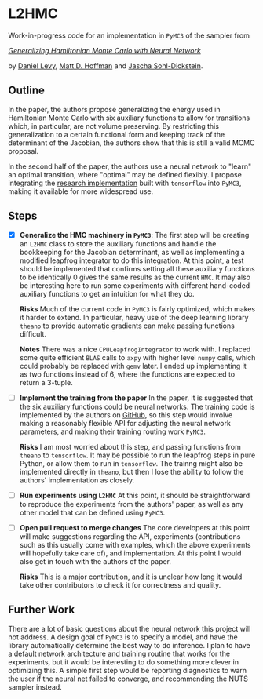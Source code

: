 # L2HMC

Work-in-progress code for an implementation in `PyMC3` of the sampler from

[*Generalizing Hamiltonian Monte Carlo with Neural Network*](https://arxiv.org/abs/1711.09268)

by [Daniel Levy](http://ai.stanford.edu/~danilevy), [Matt D. Hoffman](http://matthewdhoffman.com/) and [Jascha Sohl-Dickstein](sohldickstein.com).

## Outline

In the paper, the authors propose generalizing the energy used in Hamiltonian Monte Carlo with six auxiliary functions to allow for transitions which, in particular, are not volume preserving. By restricting this generalization to a certain functional form and keeping track of the determinant of the Jacobian, the authors show that this is still a valid MCMC proposal.

In the second half of the paper, the authors use a neural network to "learn" an optimal transition, where "optimal" may be defined flexibly. I propose integrating the [research implementation](https://github.com/brain-research/l2hmc) built with `tensorflow` into `PyMC3`, making it available for more widespread use.

## Steps

- [x] **Generalize the HMC machinery in `PyMC3`**: The first step will be creating an `L2HMC` class to store the auxiliary functions and handle the bookkeeping for the Jacobian determinant, as well as implementing a modified leapfrog integrator to do this integration. At this point, a test should be implemented that confirms setting all these auxiliary functions to be identically 0 gives the same results as the current `HMC`. It may also be interesting here to run some experiments with different hand-coded auxiliary functions to get an intuition for what they do.

    **Risks** Much of the current code in `PyMC3` is fairly optimized, which makes it harder to extend. In particular, heavy use of the deep learning library `theano` to provide automatic gradients can make passing functions difficult.

    **Notes** There was a nice `CPULeapfrogIntegrator` to work with.  I replaced some quite efficient `BLAS` calls to `axpy` with higher level `numpy` calls, which could probably be replaced with `gemv` later. I ended up implementing it as two functions instead of 6, where the functions are expected to return a 3-tuple.

- [ ] **Implement the training from the paper** In the paper, it is suggested that the six auxiliary functions could be neural networks. The training code is implemented by the authors on [GitHub](https://github.com/brain-research/l2hmc), so this step would involve making a reasonably flexible API for adjusting the neural network parameters, and making their training routing work `PyMC3`.

    **Risks** I am most worried about this step, and passing functions from `theano` to `tensorflow`. It may be possible to run the leapfrog steps in pure Python, or allow them to run in `tensorflow`. The trainng might also be implemented directly in `theano`, but then I lose the ability to follow the authors' implementation as closely.

- [ ] **Run experiments using `L2HMC`** At this point, it should be straightforward to reproduce the experiments from the authors' paper, as well as any other model that can be defined using `PyMC3`.

- [ ] **Open pull request to merge changes** The core developers at this point will make suggestions regarding the API, experiments (contributions such as this usually come with examples, which the above experiments will hopefully take care of), and implementation. At this point I would also get in touch with the authors of the paper.

    **Risks** This is a major contribution, and it is unclear how long it would take other contributors to check it for correctness and quality.

## Further Work

There are a lot of basic questions about the neural network this project will not address. A design goal of `PyMC3` is to specify a model, and have the library automatically determine the best way to do inference. I plan to have a default network architecture and training routine that works for the experiments, but it would be interesting to do something more clever in optimizing this. A simple first step would be reporting diagnostics to warn the user if the neural net failed to converge, and recommending the NUTS sampler instead.